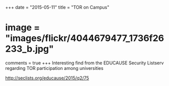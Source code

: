 +++
date = "2015-05-11"
title = "TOR on Campus"
# image = "images/flickr/4044679477_1736f26233_b.jpg"
comments = true
+++
Interesting find from the EDUCAUSE Security Listserv regarding TOR participation among universities
<!--more-->
http://seclists.org/educause/2015/q2/75
